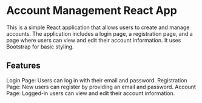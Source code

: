 # Account Management React App

This is a simple React application that allows users to create and manage accounts. The application includes a login page, a registration page, and a page where users can view and edit their account information. It uses Bootstrap for basic styling.
## Features
<ls>
Login Page: Users can log in with their email and password.
Registration Page: New users can register by providing an email and password.
Account Page: Logged-in users can view and edit their account information.
<ls>

